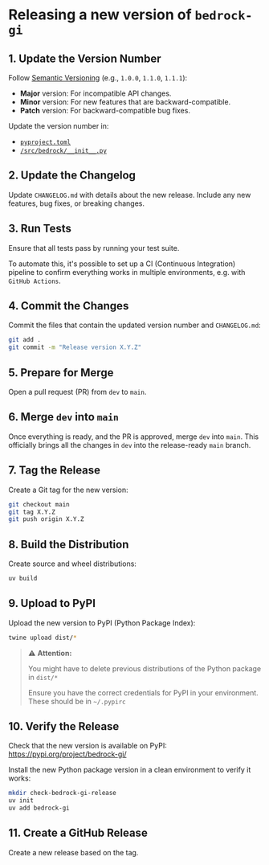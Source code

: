 # Releasing a new version of `bedrock-gi`

## 1. Update the Version Number

Follow [Semantic Versioning](https://semver.org/) (e.g., `1.0.0`, `1.1.0`, `1.1.1`):

- **Major** version: For incompatible API changes.
- **Minor** version: For new features that are backward-compatible.
- **Patch** version: For backward-compatible bug fixes.

Update the version number in:

- [`pyproject.toml`](pyproject.toml)
- [`/src/bedrock/__init__.py`](/src/bedrock/__init__.py)

## 2. Update the Changelog

Update `CHANGELOG.md` with details about the new release. Include any new features, bug fixes, or breaking changes.

## 3. Run Tests

Ensure that all tests pass by running your test suite.

To automate this, it's possible to set up a CI (Continuous Integration) pipeline to confirm everything works in multiple environments, e.g. with `GitHub Actions`.

## 4. Commit the Changes

Commit the files that contain the updated version number and `CHANGELOG.md`:

```bash
git add .
git commit -m "Release version X.Y.Z"
```

## 5. Prepare for Merge

Open a pull request (PR) from `dev` to `main`.

## 6. Merge `dev` into `main`

Once everything is ready, and the PR is approved, merge `dev` into `main`. This officially brings all the changes in `dev` into the release-ready `main` branch.

## 7. Tag the Release

Create a Git tag for the new version:

```bash
git checkout main
git tag X.Y.Z
git push origin X.Y.Z
```

## 8. Build the Distribution

Create source and wheel distributions:

```bash
uv build
```

## 9. Upload to PyPI

Upload the new version to PyPI (Python Package Index):

```bash
twine upload dist/*
```

> ⚠️ **Attention:**
>
> You might have to delete previous distributions of the Python package in `dist/*`
>
> Ensure you have the correct credentials for PyPI in your environment. These should be in `~/.pypirc`

## 10. Verify the Release

Check that the new version is available on PyPI:  
<https://pypi.org/project/bedrock-gi/>

Install the new Python package version in a clean environment to verify it works:

```bash
mkdir check-bedrock-gi-release
uv init
uv add bedrock-gi
```

## 11. Create a GitHub Release

Create a new release based on the tag.
